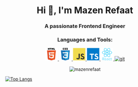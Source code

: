 <h1 align="center">Hi 👋, I'm Mazen Refaat</h1>
<h3 align="center">A passionate Frontend Engineer</h3>

<h3 align="center"><b>Languages and Tools:</b></h3>

<p align="center">
  <a href="https://www.w3.org/html/" target="_blank"> <img src="https://raw.githubusercontent.com/devicons/devicon/master/icons/html5/html5-original-wordmark.svg" alt="html5" width="40" height="40"/> </a>
  <a href="https://www.w3schools.com/css/" target="_blank"> <img src="https://raw.githubusercontent.com/devicons/devicon/master/icons/css3/css3-original-wordmark.svg" alt="css3" width="40" height="40"/> </a>
  <a href="https://developer.mozilla.org/en-US/docs/Web/JavaScript" target="_blank"> <img src="https://raw.githubusercontent.com/devicons/devicon/master/icons/javascript/javascript-original.svg" alt="javascript" width="40" height="40"/> </a>
  <a href="https://www.typescriptlang.org/" target="_blank"> <img src="https://raw.githubusercontent.com/devicons/devicon/master/icons/typescript/typescript-original.svg" alt="typescript" width="40" height="40"/> </a>
  <a href="https://reactjs.org/" target="_blank"> <img src="https://raw.githubusercontent.com/devicons/devicon/master/icons/react/react-original-wordmark.svg" alt="react" width="40" height="40"/> </a>
  <a href="https://git-scm.com/" target="_blank"> <img src="https://www.vectorlogo.zone/logos/git-scm/git-scm-icon.svg" alt="git" width="40" height="40"/> </a> 
</p>


<p align="center">
<img align="center" src="https://github-readme-stats.vercel.app/api?username=mazenrefaat&show_icons=true&locale=en&theme=vue-dark&count_private=true&include_all_commits=true" alt="mazenrefaat" />
  </p>



[![Top Langs](https://github-readme-stats.vercel.app/api/top-langs/?username=mazenrefaat&layout=compact&count_private=true&range=last_year)](https://github.com/anuraghazra/github-readme-stats)
